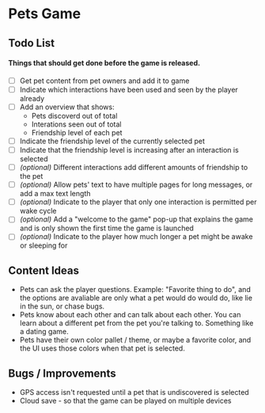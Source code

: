 # Pets Game

## Todo List

#### Things that should get done before the game is released.

- [ ] Get pet content from pet owners and add it to game
- [ ] Indicate which interactions have been used and seen by the player already
- [ ] Add an overview that shows:
    - Pets discoverd out of total
    - Interations seen out of total
    - Friendship level of each pet
- [ ] Indicate the friendship level of the currently selected pet
- [ ] Indicate that the friendship level is increasing after an interaction is selected
- [ ] _(optional)_ Different interactions add different amounts of friendship to the pet
- [ ] _(optional)_ Allow pets' text to have multiple pages for long messages, or add a max text length
- [ ] _(optional)_ Indicate to the player that only one interaction is permitted per wake cycle
- [ ] _(optional)_ Add a "welcome to the game" pop-up that explains the game and is only shown the first time the game is launched
- [ ] _(optional)_ Indicate to the player how much longer a pet might be awake or sleeping for

## Content Ideas

- Pets can ask the player questions. Example: "Favorite thing to do", and the options are avaliable are only what a pet would do would do, like lie in the sun, or chase bugs.
- Pets know about each other and can talk about each other. You can learn about a different pet from the pet you're talking to. Something like a dating game.
- Pets have their own color pallet / theme, or maybe a favorite color, and the UI uses those colors when that pet is selected.

## Bugs / Improvements

- GPS access isn't requested until a pet that is undiscovered is selected
- Cloud save - so that the game can be played on multiple devices

